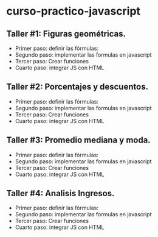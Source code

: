 # curso-practico-javascript

## Taller #1: Figuras geométricas. 

- Primer paso: definir las fórmulas:
- Segundo paso: implementar las formulas en javascript
- Tercer paso: Crear funciones
- Cuarto paso: integrar JS con HTML

## Taller #2: Porcentajes y descuentos. 

- Primer paso: definir las fórmulas:
- Segundo paso: implementar las formulas en javascript
- Tercer paso: Crear funciones
- Cuarto paso: integrar JS con HTML

## Taller #3: Promedio mediana y moda. 

- Primer paso: definir las fórmulas:
- Segundo paso: implementar las formulas en javascript
- Tercer paso: Crear funciones
- Cuarto paso: integrar JS con HTML

## Taller #4: Analisis Ingresos. 

- Primer paso: definir las fórmulas:
- Segundo paso: implementar las formulas en javascript
- Tercer paso: Crear funciones
- Cuarto paso: integrar JS con HTML
